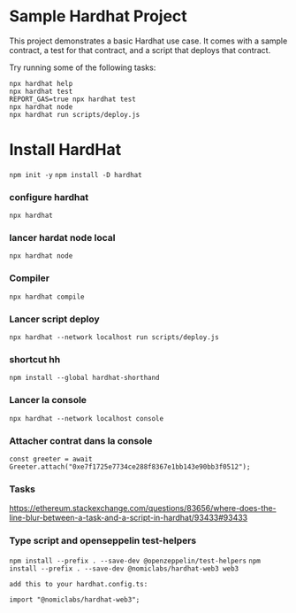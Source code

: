 # Sample Hardhat Project

This project demonstrates a basic Hardhat use case. It comes with a sample contract, a test for that contract, and a script that deploys that contract.

Try running some of the following tasks:

```shell
npx hardhat help
npx hardhat test
REPORT_GAS=true npx hardhat test
npx hardhat node
npx hardhat run scripts/deploy.js
```


# Install HardHat
`npm init -y`
`npm install -D hardhat`
### configure hardhat
`npx hardhat`

### lancer hardat node local
`npx hardhat node`

### Compiler
`npx hardhat compile`

### Lancer script deploy
`npx hardhat --network localhost run scripts/deploy.js`

### shortcut hh
`npm install --global hardhat-shorthand`

### Lancer la console
`npx hardhat --network localhost console`

### Attacher contrat dans la console
`const greeter = await Greeter.attach("0xe7f1725e7734ce288f8367e1bb143e90bb3f0512");`

### Tasks
https://ethereum.stackexchange.com/questions/83656/where-does-the-line-blur-between-a-task-and-a-script-in-hardhat/93433#93433

### Type script and openseppelin test-helpers

`npm install --prefix . --save-dev @openzeppelin/test-helpers`
`npm install --prefix . --save-dev @nomiclabs/hardhat-web3 web3`

```
add this to your hardhat.config.ts:

import "@nomiclabs/hardhat-web3";

```

